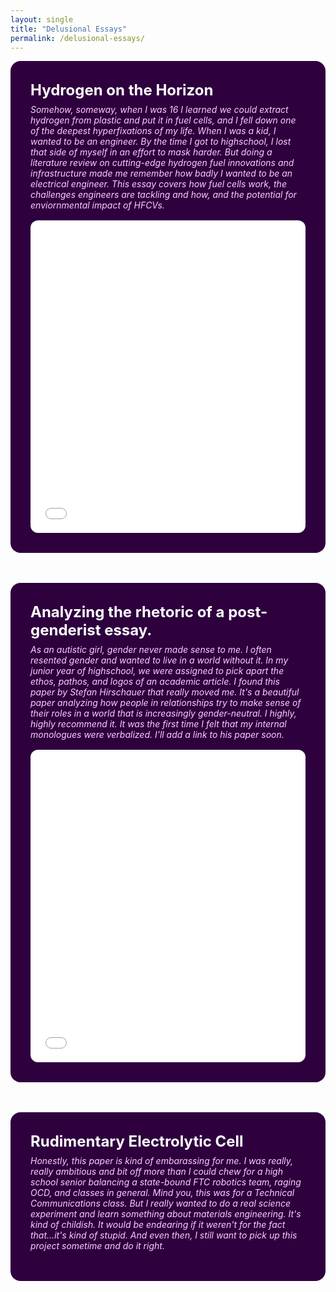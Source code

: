 ```yaml
---
layout: single
title: "Delusional Essays"
permalink: /delusional-essays/
---
```

<style>
.essay-block {
  background-color: #2e003e;
  padding: 2rem;
  border-radius: 1rem;
  margin-bottom: 3rem;
  color: white;
}
.essay-title {
  font-size: 1.5rem;
  font-weight: bold;
  margin-bottom: 0.5rem;
}
.essay-meta {
  font-style: italic;
  color: #ffccff;
  margin-bottom: 1rem;
}
iframe {
  width: 100%;
  height: 500px;
  border: none;
  border-radius: 0.75rem;
}
</style>

<div class="essay-block">
  <div class="essay-title">Hydrogen on the Horizon</div>
  <div class="essay-meta">Somehow, someway, when I was 16 I learned we could extract hydrogen from plastic and put it in fuel cells, and I fell down one of the deepest hyperfixations of my life. When I was a kid, I wanted to be an engineer. By the time I got to highschool, I lost that side of myself in an effort to mask harder. But doing a literature review on cutting-edge hydrogen fuel innovations and infrastructure made me remember how badly I wanted to be an electrical engineer. This essay covers how fuel cells work, the challenges engineers are tackling and how, and the potential for enviornmental impact of HFCVs.</div>
  <iframe src="/assets/essays/hydrogen-onthe-horizon.pdf"></iframe>
</div>

<div class="essay-block">
  <div class="essay-title">Analyzing the rhetoric of a post-genderist essay.</div>
  <div class="essay-meta">As an autistic girl, gender never made sense to me. I often resented gender and wanted to live in a world without it. In my junior year of highschool, we were assigned to pick apart the ethos, pathos, and logos of an academic article. I found this paper by Stefan Hirschauer that really moved me. It's a beautiful paper analyzing how people in relationships try to make sense of their roles in a world that is increasingly gender-neutral. I highly, highly recommend it. It was the first time I felt that my internal monologues were verbalized. I'll add a link to his paper soon.</div>
  <iframe src="/assets/essays/rhetoric_on_postgenderist_relationships.pdf"></iframe>
</div>

<div class="essay-block">
  <div class="essay-title">Rudimentary Electrolytic Cell</div>
  <div class="essay-meta">Honestly, this paper is kind of embarassing for me. I was really, really ambitious and bit off more than I could chew for a high school senior balancing a state-bound FTC robotics team, raging OCD, and classes in general. Mind you, this was for a Technical Communications class. But I really wanted to do a real science experiment and learn something about materials engineering. It's kind of childish. It would be endearing if it weren't for the fact that...it's kind of stupid. And even then, I still want to pick up this project sometime and do it right.</div>
  <iframe src="/assets/essays/rudimentary-electrolytic-cell.pdf></iframe>
</div>
